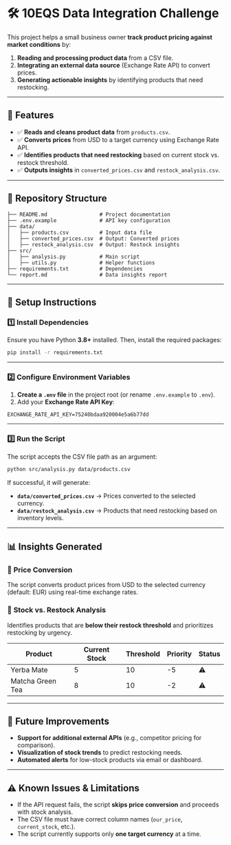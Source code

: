 # 🛠️ 10EQS Data Integration Challenge

This project helps a small business owner **track product pricing against market conditions** by:
1. **Reading and processing product data** from a CSV file.
2. **Integrating an external data source** (Exchange Rate API) to convert prices.
3. **Generating actionable insights** by identifying products that need restocking.

---

## 📌 Features
- ✅ **Reads and cleans product data** from `products.csv`.
- ✅ **Converts prices** from USD to a target currency using Exchange Rate API.
- ✅ **Identifies products that need restocking** based on current stock vs. restock threshold.
- ✅ **Outputs insights** in `converted_prices.csv` and `restock_analysis.csv`.

---

## 📂 Repository Structure

```
├── README.md                 # Project documentation
├── .env.example              # API key configuration
├── data/
│   ├── products.csv          # Input data file
│   ├── converted_prices.csv  # Output: Converted prices
│   ├── restock_analysis.csv  # Output: Restock insights
├── src/
│   ├── analysis.py           # Main script
│   ├── utils.py              # Helper functions
├── requirements.txt          # Dependencies
└── report.md                 # Data insights report
```

---

## 🔧 Setup Instructions

### **1️⃣ Install Dependencies**
Ensure you have Python **3.8+** installed. Then, install the required packages:

```bash
pip install -r requirements.txt
```

---

### **2️⃣ Configure Environment Variables**
1. **Create a `.env` file** in the project root (or rename `.env.example` to `.env`).
2. Add your **Exchange Rate API Key**:

```
EXCHANGE_RATE_API_KEY=75240bdaa920004e5a6b77dd
```

---

### **3️⃣ Run the Script**
The script accepts the CSV file path as an argument:

```bash
python src/analysis.py data/products.csv
```

If successful, it will generate:
- **`data/converted_prices.csv`** → Prices converted to the selected currency.
- **`data/restock_analysis.csv`** → Products that need restocking based on inventory levels.

---

## 📊 Insights Generated

### 📌 **Price Conversion**
The script converts product prices from USD to the selected currency (default: EUR) using real-time exchange rates.

### 📌 **Stock vs. Restock Analysis**
Identifies products that are **below their restock threshold** and prioritizes restocking by urgency.

| Product | Current Stock | Threshold | Priority | Status |
|---------|--------------|-----------|----------|--------|
| Yerba Mate | 5 | 10 | -5 | ⚠️ |
| Matcha Green Tea | 8 | 10 | -2 | ⚠️ |

---

## 🚀 Future Improvements
- **Support for additional external APIs** (e.g., competitor pricing for comparison).
- **Visualization of stock trends** to predict restocking needs.
- **Automated alerts** for low-stock products via email or dashboard.

---

## ⚠️ Known Issues & Limitations
- If the API request fails, the script **skips price conversion** and proceeds with stock analysis.
- The CSV file must have correct column names (`our_price`, `current_stock`, etc.).
- The script currently supports only **one target currency** at a time.
